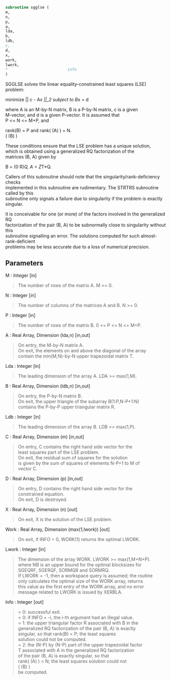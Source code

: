 ```fortran  
subroutine sgglse (  
m,  
n,  
p,  
a,  
lda,  
b,  
ldb,  
c,  
d,  
x,  
work,  
lwork,  
*                          info  
)  
```  
  
SGGLSE solves the linear equality-constrained least squares (LSE)  
problem:  
  
minimize || c - A*x ||_2   subject to   B*x = d  
  
where A is an M-by-N matrix, B is a P-by-N matrix, c is a given  
M-vector, and d is a given P-vector. It is assumed that  
P <= N <= M+P, and  
  
rank(B) = P and  rank( (A) ) = N.  
( (B) )  
  
These conditions ensure that the LSE problem has a unique solution,  
which is obtained using a generalized RQ factorization of the  
matrices (B, A) given by  
  
B = (0 R)*Q,   A = Z*T*Q.  
  
Callers of this subroutine should note that the singularity/rank-deficiency checks  
implemented in this subroutine are rudimentary. The STRTRS subroutine called by this  
subroutine only signals a failure due to singularity if the problem is exactly singular.  
  
It is conceivable for one (or more) of the factors involved in the generalized RQ  
factorization of the pair (B, A) to be subnormally close to singularity without this  
subroutine signalling an error. The solutions computed for such almost-rank-deficient  
problems may be less accurate due to a loss of numerical precision.  
  
  
## Parameters  
M : Integer [in]  
> The number of rows of the matrix A.  M >= 0.  
  
N : Integer [in]  
> The number of columns of the matrices A and B. N >= 0.  
  
P : Integer [in]  
> The number of rows of the matrix B. 0 <= P <= N <= M+P.  
  
A : Real Array, Dimension (lda,n) [in,out]  
> On entry, the M-by-N matrix A.  
> On exit, the elements on and above the diagonal of the array  
> contain the min(M,N)-by-N upper trapezoidal matrix T.  
  
Lda : Integer [in]  
> The leading dimension of the array A. LDA >= max(1,M).  
  
B : Real Array, Dimension (ldb,n) [in,out]  
> On entry, the P-by-N matrix B.  
> On exit, the upper triangle of the subarray B(1:P,N-P+1:N)  
> contains the P-by-P upper triangular matrix R.  
  
Ldb : Integer [in]  
> The leading dimension of the array B. LDB >= max(1,P).  
  
C : Real Array, Dimension (m) [in,out]  
> On entry, C contains the right hand side vector for the  
> least squares part of the LSE problem.  
> On exit, the residual sum of squares for the solution  
> is given by the sum of squares of elements N-P+1 to M of  
> vector C.  
  
D : Real Array, Dimension (p) [in,out]  
> On entry, D contains the right hand side vector for the  
> constrained equation.  
> On exit, D is destroyed.  
  
X : Real Array, Dimension (n) [out]  
> On exit, X is the solution of the LSE problem.  
  
Work : Real Array, Dimension (max(1,lwork)) [out]  
> On exit, if INFO = 0, WORK(1) returns the optimal LWORK.  
  
Lwork : Integer [in]  
> The dimension of the array WORK. LWORK >= max(1,M+N+P).  
> where NB is an upper bound for the optimal blocksizes for  
> SGEQRF, SGERQF, SORMQR and SORMRQ.  
> If LWORK = -1, then a workspace query is assumed; the routine  
> only calculates the optimal size of the WORK array, returns  
> this value as the first entry of the WORK array, and no error  
> message related to LWORK is issued by XERBLA.  
  
Info : Integer [out]  
> = 0:  successful exit.  
> < 0:  if INFO = -i, the i-th argument had an illegal value.  
> = 1:  the upper triangular factor R associated with B in the  
> generalized RQ factorization of the pair (B, A) is exactly  
> singular, so that rank(B) < P; the least squares  
> solution could not be computed.  
> = 2:  the (N-P) by (N-P) part of the upper trapezoidal factor  
> T associated with A in the generalized RQ factorization  
> of the pair (B, A) is exactly singular, so that  
> rank( (A) ) < N; the least squares solution could not  
> ( (B) )  
> be computed.  
  
